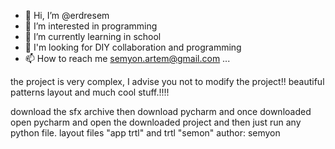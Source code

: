 - 👋 Hi, I’m @erdresem
- 👀 I’m interested in programming
- 🌱 I’m currently learning in school
- 💞️ I'm looking for DIY collaboration and programming
- 📫 How to reach me semyon.artem@gmail.com ...

the project is very complex, I advise you not to modify the project!! beautiful patterns
layout and much cool stuff.!!!!

download the sfx archive then download pycharm and once downloaded open pycharm and open the downloaded project and then just run any python file. layout files "app trtl" and trtl "semon" author: semyon